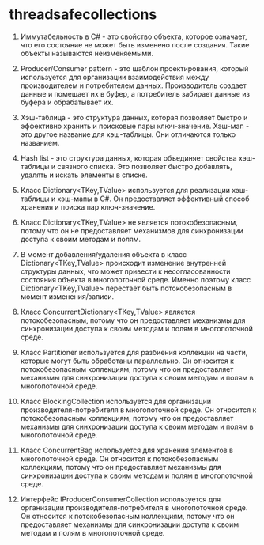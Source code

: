 # threadsafecollections

1. Иммутабельность в C# - это свойство объекта, которое означает, что его состояние не может быть изменено после создания. Такие объекты называются неизменяемыми.

2. Producer/Consumer pattern - это шаблон проектирования, который используется для организации взаимодействия между производителем и потребителем данных. Производитель создает данные и помещает их в буфер, а потребитель забирает данные из буфера и обрабатывает их.

3. Хэш-таблица - это структура данных, которая позволяет быстро и эффективно хранить и поисковые пары ключ-значение. Хэш-мап - это другое название для хэш-таблицы. Они отличаются только названием.

4. Hash list - это структура данных, которая объединяет свойства хэш-таблицы и связного списка. Это позволяет быстро добавлять, удалять и искать элементы в списке.

5. Класс Dictionary<TKey,TValue> используется для реализации хэш-таблицы и хэш-мапы в C#. Он предоставляет эффективный способ хранения и поиска пар ключ-значение.

6. Класс Dictionary<TKey,TValue> не является потокобезопасным, потому что он не предоставляет механизмов для синхронизации доступа к своим методам и полям.

7. В момент добавления/удаления объекта в класс Dictionary<TKey,TValue> происходит изменение внутренней структуры данных, что может привести к несогласованности состояния объекта в многопоточной среде. Именно поэтому класс Dictionary<TKey,TValue> перестаёт быть потокобезопасным в момент изменения/записи.

8. Класс ConcurrentDictionary<TKey,TValue> является потокобезопасным, потому что он предоставляет механизмы для синхронизации доступа к своим методам и полям в многопоточной среде.

9. Класс Partitioner используется для разбиения коллекции на части, которые могут быть обработаны параллельно. Он относится к потокобезопасным коллекциям, потому что он предоставляет механизмы для синхронизации доступа к своим методам и полям в многопоточной среде.

10. Класс BlockingCollection<T> используется для организации производителя-потребителя в многопоточной среде. Он относится к потокобезопасным коллекциям, потому что он предоставляет механизмы для синхронизации доступа к своим методам и полям в многопоточной среде.

11. Класс ConcurrentBag<T> используется для хранения элементов в многопоточной среде. Он относится к потокобезопасным коллекциям, потому что он предоставляет механизмы для синхронизации доступа к своим методам и полям в многопоточной среде.

12. Интерфейс IProducerConsumerCollection<T> используется для организации производителя-потребителя в многопоточной среде. Он относится к потокобезопасным коллекциям, потому что он предоставляет механизмы для синхронизации доступа к своим методам и полям в многопоточной среде.
